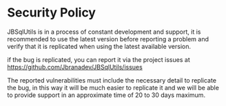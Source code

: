 # Security Policy

JBSqlUtils is in a process of constant development and support, it is recommended to use the latest version before
reporting a problem and verify that it is replicated when using the latest available version.

if the bug is replicated, you can report it via the project issues at https://github.com/Jbranadev/JBSqlUtils/issues

The reported vulnerabilities must include the necessary detail to replicate the bug, in this way it will be much easier
to replicate it and we will be able to provide support in an approximate time of 20 to 30 days maximum.



